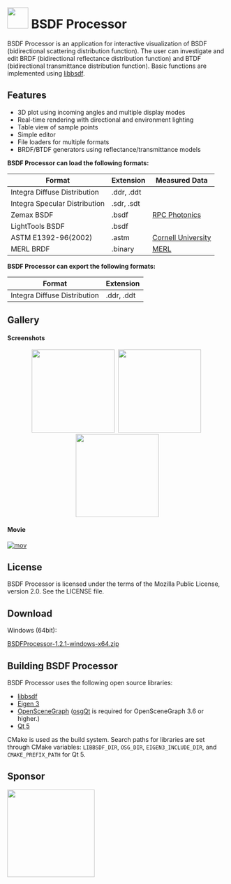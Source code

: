 # <img src="resource/BSDFProcessor.png" width="48"/> BSDF Processor
BSDF Processor is an application for interactive visualization of BSDF (bidirectional scattering distribution function).
The user can investigate and edit BRDF (bidirectional reflectance distribution function) and BTDF (bidirectional transmittance distribution function).
Basic functions are implemented using [libbsdf][1].

## Features
* 3D plot using incoming angles and multiple display modes
* Real-time rendering with directional and environment lighting
* Table view of sample points
* Simple editor
* File loaders for multiple formats
* BRDF/BTDF generators using reflectance/transmittance models

**BSDF Processor can load the following formats:**

Format | Extension | Measured Data |
-------|---------------------------------|-----|
Integra Diffuse Distribution | .ddr, .ddt |   |
Integra Specular Distribution | .sdr, .sdt |   |
Zemax BSDF | .bsdf | [RPC Photonics][9] |
LightTools BSDF | .bsdf |   |
ASTM E1392-96(2002) | .astm | [Cornell University][7] |
MERL BRDF | .binary | [MERL][8] |

**BSDF Processor can export the following formats:**

Format | Extension
-------|---------------------------------
Integra Diffuse Distribution | .ddr, .ddt

## Gallery
#### Screenshots
<p align="center">
<img src="https://raw.githubusercontent.com/wiki/KimuraRyo/BSDFProcessor/images/screenshot1.png" height="190"/>&nbsp;
<img src="https://raw.githubusercontent.com/wiki/KimuraRyo/BSDFProcessor/images/screenshot2.png" height="190"/>&nbsp;
<img src="https://raw.githubusercontent.com/wiki/KimuraRyo/BSDFProcessor/images/screenshot3.png" height="190"/>
</p>

#### Movie
[![mov](http://img.youtube.com/vi/AJXpTs0InYc/mqdefault.jpg)](https://youtu.be/AJXpTs0InYc)

## License
BSDF Processor is licensed under the terms of the Mozilla Public License, version 2.0.
See the LICENSE file.

## Download
Windows (64bit):

[BSDFProcessor-1.2.1-windows-x64.zip][6]

## Building BSDF Processor
BSDF Processor uses the following open source libraries:

* [libbsdf][1]
* [Eigen 3][2]
* [OpenSceneGraph][3] ([osgQt][10] is required for OpenSceneGraph 3.6 or higher.)
* [Qt 5][4]

CMake is used as the build system.
Search paths for libraries are set through CMake variables: `LIBBSDF_DIR`, `OSG_DIR`, `EIGEN3_INCLUDE_DIR`, and `CMAKE_PREFIX_PATH` for Qt 5.

## Sponsor
[<img src="resource/IntegraLogo.png" width="200"/>][5]

[1]: https://github.com/KimuraRyo/libbsdf "libbsdf"
[2]: http://eigen.tuxfamily.org/index.php?title=Main_Page "Eigen"
[3]: http://www.openscenegraph.org "OpenSceneGraph"
[4]: http://www.qt.io "Qt"
[5]: http://www.integra.jp/en "Integra"
[6]: https://raw.githubusercontent.com/wiki/KimuraRyo/BSDFProcessor/binaries/BSDFProcessor-1.2.1-windows-x64.zip
[7]: http://www.graphics.cornell.edu/online/measurements/reflectance/
[8]: http://www.merl.com/brdf
[9]: http://www.rpcphotonics.com/bsdf-data-optical-diffusers/
[10]: https://github.com/openscenegraph/osgQt
